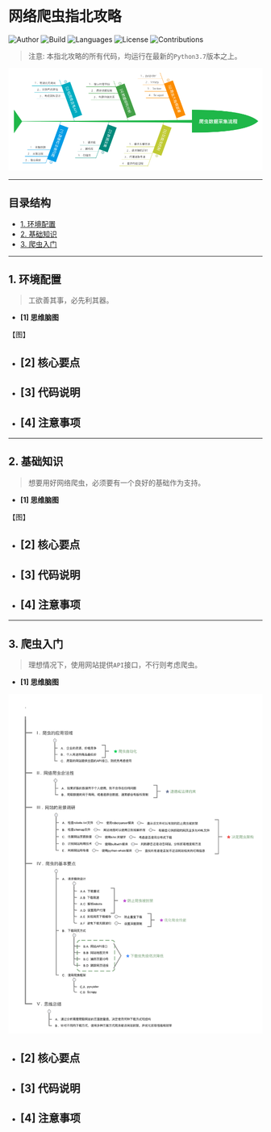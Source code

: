 # 网络爬虫指北攻略

![Author](https://img.shields.io/badge/Author-Escape-blue.svg)
![Build](https://img.shields.io/badge/Build-passing-brightgreen.svg)
![Languages](https://img.shields.io/badge/Languages-Python3.7-green.svg)
![License](https://img.shields.io/badge/License-MIT-orange.svg)
![Contributions](https://img.shields.io/badge/Contributions-welcome-ff69b4.svg)

> 注意: 本指北攻略的所有代码，均运行在最新的`Python3.7`版本之上。

![index](./images/crawler-advance-guide.png)

------------------

## 目录结构

- [1. 环境配置]()
- [2. 基础知识]()
- [3. 爬虫入门](https://github.com/EscapeLife/web-crawler-guide#3-%E7%88%AC%E8%99%AB%E5%85%A5%E9%97%A8)

------------------

## 1. 环境配置

> 工欲善其事，必先利其器。

- **[1] 思维脑图**

【图】

- **[2] 核心要点**
  - 

- **[3] 代码说明**
  - 

- **[4] 注意事项**
  - 

------------------

## 2. 基础知识

> 想要用好网络爬虫，必须要有一个良好的基础作为支持。

- **[1] 思维脑图**

【图】

- **[2] 核心要点**
  - 

- **[3] 代码说明**
  - 

- **[4] 注意事项**
  - 

------------------

## 3. 爬虫入门

> 理想情况下，使用网站提供`API`接口，不行则考虑爬虫。

- **[1] 思维脑图**

![introduction-crawler](./images/introduction-crawler.svg)

- **[2] 核心要点**
  - 

- **[3] 代码说明**
  - 

- **[4] 注意事项**
  - 

